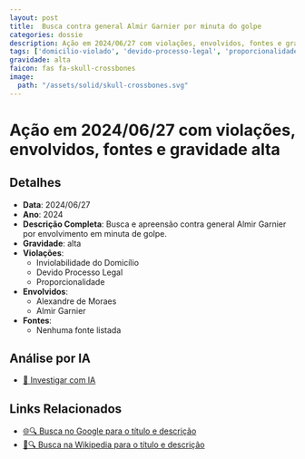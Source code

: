 ```yaml
---
layout: post
title:  Busca contra general Almir Garnier por minuta do golpe
categories: dossie
description: Ação em 2024/06/27 com violações, envolvidos, fontes e gravidade alta
tags: ['domicilio-violado', 'devido-processo-legal', 'proporcionalidade', 'alexandre-de-moraes', 'almir-garnier', 'gravidade-alta']
gravidade: alta
faicon: fas fa-skull-crossbones
image:
  path: "/assets/solid/skull-crossbones.svg"
---
```


# Ação em 2024/06/27 com violações, envolvidos, fontes e gravidade alta

## Detalhes
- **Data**: 2024/06/27
- **Ano**: 2024
- **Descrição Completa**: Busca e apreensão contra general Almir Garnier por envolvimento em minuta de golpe.
- **Gravidade**: alta <i class="fas fa-skull-crossbones fa-2x"></i>
- **Violações**:
  - Inviolabilidade do Domicílio
  - Devido Processo Legal
  - Proporcionalidade
- **Envolvidos**:
  - Alexandre de Moraes
  - Almir Garnier
- **Fontes**:
  - Nenhuma fonte listada

## Análise por IA
- [🤖 Investigar com IA](https://www.perplexity.ai/search?q=%22Alexandre%20de%20Moraes%22%20Busca%20contra%20general%20Almir%20Garnier%20por%20minuta%20do%20golpe%20Busca%20e%20apreens%C3%A3o%20contra%20general%20Almir%20Garnier%20por%20envolvimento%20em%20minuta%20de%20golpe.%20Inviolabilidade%20do%20Domic%C3%ADlio%20Devido%20Processo%20Legal%20Proporcionalidade%202024%20gravidade%20alta)

## Links Relacionados
- [🌐🔍 Busca no Google para o título e descrição](https://www.google.com/search?q=%22Alexandre%20de%20Moraes%22%20Busca%20contra%20general%20Almir%20Garnier%20por%20minuta%20do%20golpe%20Busca%20e%20apreens%C3%A3o%20contra%20general%20Almir%20Garnier%20por%20envolvimento%20em%20minuta%20de%20golpe.%20Inviolabilidade%20do%20Domic%C3%ADlio%20Devido%20Processo%20Legal%20Proporcionalidade%202024%20gravidade%20alta)
- [📖🔍 Busca na Wikipedia para o título e descrição](https://pt.wikipedia.org/w/index.php?search=%22Alexandre%20de%20Moraes%22%20Busca%20contra%20general%20Almir%20Garnier%20por%20minuta%20do%20golpe%20Busca%20e%20apreens%C3%A3o%20contra%20general%20Almir%20Garnier%20por%20envolvimento%20em%20minuta%20de%20golpe.%20Inviolabilidade%20do%20Domic%C3%ADlio%20Devido%20Processo%20Legal%20Proporcionalidade%202024%20gravidade%20alta)


